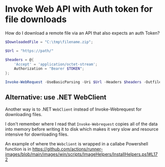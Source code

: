 # Invoke Web API with Auth token for file downloads

How do I download a remote file via an API that also expects an auth Token?

```powershell
$DownloadedFile = "C:\tmp\filename.zip";

$Url = "https://path/"

$headers = @{
    'Accept' = 'application/octet-stream';
    Authorization = "Bearer $TOKEN";
};

Invoke-WebRequest -UseBasicParsing -Uri $Url -Headers $headers -Outfile $DownloadedFile
```

## Alternative: use .NET WebClient

Another way is to .NET `WebClient` instead of Invoke-Webrequest for downloading files.

I don't remember where I read that `Invoke-Webrequest` copies all of the data into memory before writing it to disk which makes it very slow and resource intensive for downloading files.

An example of where the `Webclient` is wrapped in a callabe Powershell function is in <https://github.com/actions/runner-images/blob/main/images/win/scripts/ImageHelpers/InstallHelpers.ps1#L172>

